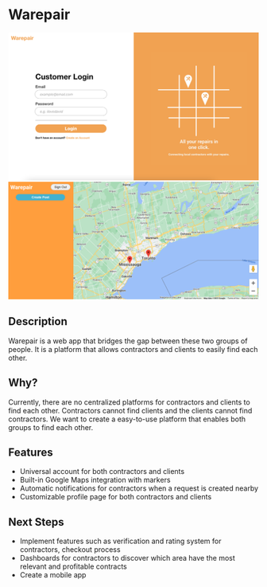 # Warepair

![Login Page](imgs/1.png)
![Map Interface](assets/Map_Interface.png)

## Description
Warepair is a web app that bridges the gap between these two groups of people. It is a platform that allows contractors and clients to easily find each other.

## Why?
Currently, there are no centralized platforms for contractors and clients to find each other. Contractors cannot find clients and the clients cannot find contractors. We want to create a easy-to-use platform that enables both groups to find each other.
## Features
* Universal account for both contractors and clients
* Built-in Google Maps integration with markers
* Automatic notifications for contractors when a request is created nearby
* Customizable profile page for both contractors and clients

## Next Steps
* Implement features such as verification and rating system for contractors, checkout process
* Dashboards for contractors to discover which area have the most relevant and profitable contracts
* Create a mobile app